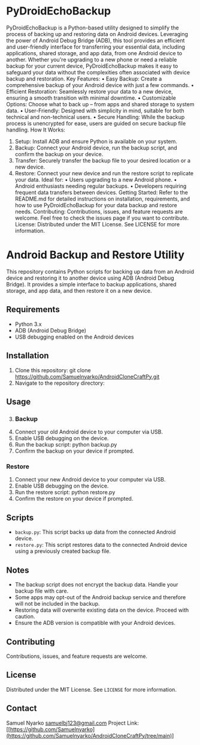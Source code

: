 # PyDroidEchoBackup
PyDroidEchoBackup is a Python-based utility designed to simplify the process of backing up and restoring data on Android devices. Leveraging the power of Android Debug Bridge (ADB), this tool provides an efficient and user-friendly interface for transferring your essential data, including applications, shared storage, and app data, from one Android device to another.
Whether you're upgrading to a new phone or need a reliable backup for your current device, PyDroidEchoBackup makes it easy to safeguard your data without the complexities often associated with device backup and restoration.
Key Features:
•	Easy Backup: Create a comprehensive backup of your Android device with just a few commands.
•	Efficient Restoration: Seamlessly restore your data to a new device, ensuring a smooth transition with minimal downtime.
•	Customizable Options: Choose what to back up – from apps and shared storage to system data.
•	User-Friendly: Designed with simplicity in mind, suitable for both technical and non-technical users.
•	Secure Handling: While the backup process is unencrypted for ease, users are guided on secure backup file handling.
How It Works:
1.	Setup: Install ADB and ensure Python is available on your system.
2.	Backup: Connect your Android device, run the backup script, and confirm the backup on your device.
3.	Transfer: Securely transfer the backup file to your desired location or a new device.
4.	Restore: Connect your new device and run the restore script to replicate your data.
Ideal for:
•	Users upgrading to a new Android phone.
•	Android enthusiasts needing regular backups.
•	Developers requiring frequent data transfers between devices.
Getting Started:
Refer to the README.md for detailed instructions on installation, requirements, and how to use PyDroidEchoBackup for your data backup and restore needs.
Contributing:
Contributions, issues, and feature requests are welcome. Feel free to check the issues page if you want to contribute.
License:
Distributed under the MIT License. See LICENSE for more information.

# Android Backup and Restore Utility
This repository contains Python scripts for backing up data from an Android device and restoring it to another device using ADB (Android Debug Bridge). It provides a simple interface to backup applications, shared storage, and app data, and then restore it on a new device.
## Requirements
- Python 3.x
- ADB (Android Debug Bridge)
- USB debugging enabled on the Android devices
## Installation
1.	Clone this repository:
git clone https://github.com/Samuelnyarko/AndroidCloneCraftPy.git
2.	Navigate to the repository directory:
## Usage
3.	### Backup
1. Connect your old Android device to your computer via USB.
2. Enable USB debugging on the device.
3. Run the backup script:
python backup.py
4.	 Confirm the backup on your device if prompted.
### Restore
1. Connect your new Android device to your computer via USB.
2. Enable USB debugging on the device.
3. Run the restore script:
python restore.py
5.	 Confirm the restore on your device if prompted.
## Scripts
- `backup.py`: This script backs up data from the connected Android device.
- `restore.py`: This script restores data to the connected Android device using a previously created backup file.

## Notes
- The backup script does not encrypt the backup data. Handle your backup file with care.
- Some apps may opt-out of the Android backup service and therefore will not be included in the backup.
- Restoring data will overwrite existing data on the device. Proceed with caution.
- Ensure the ADB version is compatible with your Android devices.
## Contributing
Contributions, issues, and feature requests are welcome.
## License
Distributed under the MIT License. See `LICENSE` for more information.
## Contact
Samuel Nyarko samuelbj123@gmail.com
Project Link: [[https://github.com/Samuelnyarko](https://github.com/Samuelnyarko/AndroidCloneCraftPy/tree/main)]
